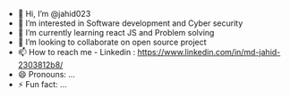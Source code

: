 - 👋 Hi, I’m @jahid023
- 👀 I’m interested in Software development and Cyber security
- 🌱 I’m currently learning react JS and Problem solving
- 💞️ I’m looking to collaborate on open source project
- 📫 How to reach me - Linkedin : https://www.linkedin.com/in/md-jahid-2303812b8/
- 😄 Pronouns: ...
- ⚡ Fun fact: ...

<!---
jahid023/jahid023 is a ✨ special ✨ repository because its `README.md` (this file) appears on your GitHub profile.
You can click the Preview link to take a look at your changes.
--->
